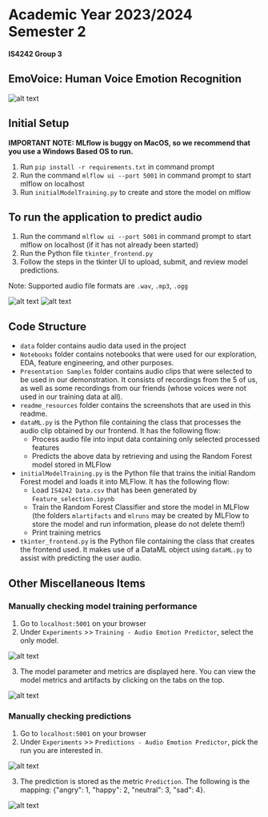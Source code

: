 # Academic Year 2023/2024 Semester 2
**IS4242 Group 3**

## EmoVoice: Human Voice Emotion Recognition
![alt text](favicon.png)

## Initial Setup
**IMPORTANT NOTE: MLflow is buggy on MacOS, so we recommend that you use a Windows Based OS to run.**
1. Run `pip install -r requirements.txt` in command prompt
2. Run the command `mlflow ui --port 5001` in command prompt to start mlflow on localhost
3. Run `initialModelTraining.py` to create and store the model on mlflow

## To run the application to predict audio
1. Run the command `mlflow ui --port 5001` in command prompt to start mlflow on localhost (if it has not already been started)
2. Run the Python file `tkinter_frontend.py`
3. Follow the steps in the tkinter UI to upload, submit, and review model predictions.

Note: Supported audio file formats are `.wav`, `.mp3`, `.ogg`

![alt text](readme_resources/tkinter1.png)
![alt text](readme_resources/tkinter2.png)

## Code Structure
- `data` folder contains audio data used in the project
- `Notebooks` folder contains notebooks that were used for our exploration, EDA, feature engineering, and other purposes. 
- `Presentation Samples` folder contains audio clips that were selected to be used in our demonstration. It consists of recordings from the 5 of us, as well as some recordings from our friends (whose voices were not used in our training data at all).
- `readme_resources` folder contains the screenshots that are used in this readme.
- `dataML.py` is the Python file containing the class that processes the audio clip obtained by our frontend. It has the following flow:
    - Process audio file into input data containing only selected processed features
    - Predicts the above data by retrieving and using the Random Forest model stored in MLFlow
- `initialModelTraining.py` is the Python file that trains the initial Random Forest model and loads it into MLFlow. It has the following flow:
    - Load `IS4242 Data.csv` that has been generated by `Feature_selection.ipynb`
    - Train the Random Forest Classifier and store the model in MLFlow (the folders `mlartifacts` and `mlruns` may be created by MLFlow to store the model and run information, please do not delete them!)
    - Print training metrics
- `tkinter_frontend.py` is the Python file containing the class that creates the frontend used. It makes use of a DataML object using `dataML.py` to assist with predicting the user audio.

## Other Miscellaneous Items

### Manually checking model training performance
1. Go to `localhost:5001` on your browser
2. Under `Experiments` >> `Training - Audio Emotion Predictor`, select the only model.

![alt text](readme_resources/model1.png)

3. The model parameter and metrics are displayed here. You can view the model metrics and artifacts by clicking on the tabs on the top.

![alt text](readme_resources/model2.png)

### Manually checking predictions
1. Go to `localhost:5001` on your browser
2. Under `Experiments` >> `Predictions - Audio Emotion Predictor`, pick the run you are interested in.

![alt text](readme_resources/experiment1.png)

3. The prediction is stored as the metric `Prediction`. The following is the mapping: {"angry": 1, "happy": 2, "neutral": 3, "sad": 4}.

![alt text](readme_resources/experiment2.png)
